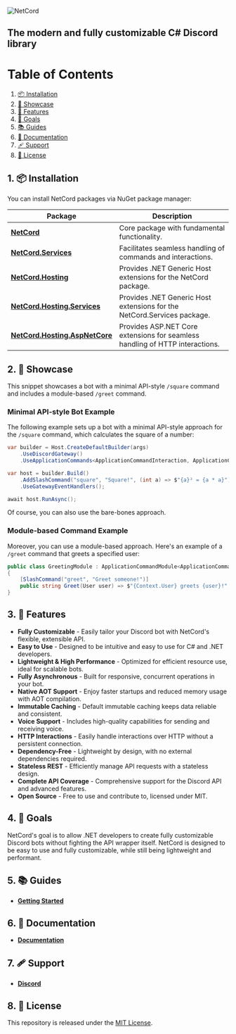![NetCord](https://raw.githubusercontent.com/NetCordDev/NetCord/alpha/Resources/Logo/png/BigOutline.png)

## The modern and fully customizable C# Discord library

# Table of Contents

1. [📦 Installation](#installation)
2. [🚀 Showcase](#showcase)
3. [🎨 Features](#features)
4. [🥅 Goals](#goals)
5. [📚 Guides](#guides)
6. [📄 Documentation](#documentation)
7. [🩹 Support](#support)
6. [📜 License](#license)

## 1. 📦 Installation

You can install NetCord packages via NuGet package manager:

| Package                                                                                     | Description                                                                  |
|---------------------------------------------------------------------------------------------|------------------------------------------------------------------------------|
| **[NetCord](https://www.nuget.org/packages/NetCord)**                                       | Core package with fundamental functionality.                                 |
| **[NetCord.Services](https://www.nuget.org/packages/NetCord.Services)**                     | Facilitates seamless handling of commands and interactions.                  |
| **[NetCord.Hosting](https://www.nuget.org/packages/NetCord.Hosting)**                       | Provides .NET Generic Host extensions for the NetCord package.               |
| **[NetCord.Hosting.Services](https://www.nuget.org/packages/NetCord.Hosting.Services)**     | Provides .NET Generic Host extensions for the NetCord.Services package.      |
| **[NetCord.Hosting.AspNetCore](https://www.nuget.org/packages/NetCord.Hosting.AspNetCore)** | Provides ASP.NET Core extensions for seamless handling of HTTP interactions. |

## 2. 🚀 Showcase

This snippet showcases a bot with a minimal API-style `/square` command and includes a module-based `/greet` command.

### Minimal API-style Bot Example

The following example sets up a bot with a minimal API-style approach for the `/square` command, which calculates the square of a number:

```cs
var builder = Host.CreateDefaultBuilder(args)
    .UseDiscordGateway()
    .UseApplicationCommands<ApplicationCommandInteraction, ApplicationCommandContext>();

var host = builder.Build()
    .AddSlashCommand("square", "Square!", (int a) => $"{a}² = {a * a}")
    .UseGatewayEventHandlers();

await host.RunAsync();
```

Of course, you can also use the bare-bones approach.

### Module-based Command Example

Moreover, you can use a module-based approach. Here's an example of a `/greet` command that greets a specified user:

```cs
public class GreetingModule : ApplicationCommandModule<ApplicationCommandContext>
{
    [SlashCommand("greet", "Greet someone!")]
    public string Greet(User user) => $"{Context.User} greets {user}!";
}
```

## 3. 🎨 Features

- **Fully Customizable** - Easily tailor your Discord bot with NetCord's flexible, extensible API.
- **Easy to Use** - Designed to be intuitive and easy to use for C# and .NET developers.
- **Lightweight & High Performance** - Optimized for efficient resource use, ideal for scalable bots.
- **Fully Asynchronous** - Built for responsive, concurrent operations in your bot.
- **Native AOT Support** - Enjoy faster startups and reduced memory usage with AOT compilation.
- **Immutable Caching** - Default immutable caching keeps data reliable and consistent.
- **Voice Support** - Includes high-quality capabilities for sending and receiving voice.
- **HTTP Interactions** - Easily handle interactions over HTTP without a persistent connection.
- **Dependency-Free** - Lightweight by design, with no external dependencies required.
- **Stateless REST** - Efficiently manage API requests with a stateless design.
- **Complete API Coverage** - Comprehensive support for the Discord API and advanced features.
- **Open Source** - Free to use and contribute to, licensed under MIT.

## 4. 🥅 Goals

NetCord's goal is to allow .NET developers to create fully customizable Discord bots without fighting the API wrapper itself. NetCord is designed to be easy to use and fully customizable, while still being lightweight and performant.

## 5. 📚 Guides

- **[Getting Started](https://netcord.dev/guides/getting-started/installation.html)**

## 6. 📄 Documentation

- **[Documentation](https://netcord.dev/docs/)**

## 7. 🩹 Support

- **[Discord](https://discord.gg/meaSHTGyUH)**

## 8. 📜 License

This repository is released under the [MIT License](https://github.com/NetCordDev/NetCord/blob/alpha/LICENSE.md).
